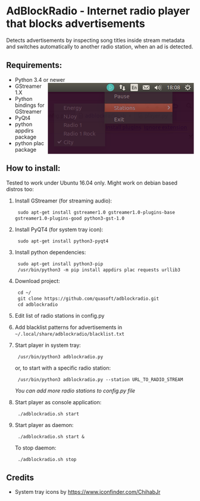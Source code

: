 # AdBlockRadio - Internet radio player that blocks advertisements

Detects advertisements by inspecting song titles inside stream metadata and switches automatically to another radio station, when an ad is detected.

## Requirements:

* Python 3.4 or newer <img align="right" src="docs/screenshot.png">
* GStreamer 1.X
* Python bindings for GStreamer
* PyQt4
* python appdirs package
* python plac package

## How to install:

Tested to work under Ubuntu 16.04 only. Might work on debian based distros too:

1. Install GStreamer (for streaming audio):

        sudo apt-get install gstreamer1.0 gstreamer1.0-plugins-base gstreamer1.0-plugins-good python3-gst-1.0

2. Install PyQT4 (for system tray icon):

        sudo apt-get install python3-pyqt4

3. Install python dependencies:

        sudo apt-get install python3-pip
        /usr/bin/python3 -m pip install appdirs plac requests urllib3

4. Download project:

        cd ~/
        git clone https://github.com/quasoft/adblockradio.git
        cd adblockradio

5. Edit list of radio stations in config.py

6. Add blacklist patterns for advertisements in `~/.local/share/adblockradio/blacklist.txt`

7. Start player in system tray:

        /usr/bin/python3 adblockradio.py

   or, to start with a specific radio station:

        /usr/bin/python3 adblockradio.py --station URL_TO_RADIO_STREAM

   *You can add more radio stations to config.py file*

8. Start player as console application:

        ./adblockradio.sh start

9. Start player as daemon:

        ./adblockradio.sh start &

   To stop daemon:

        ./adblockradio.sh stop

## Credits

* System tray icons by https://www.iconfinder.com/ChihabJr
